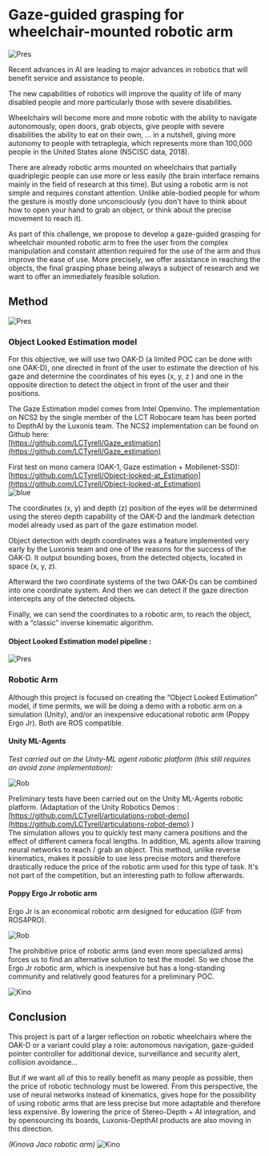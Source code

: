 # Gaze-guided grasping for wheelchair-mounted robotic arm

![Pres](Utils/WMRA_pres.jpg)

Recent advances in AI are leading to major advances in robotics that will benefit service and assistance to people.

The new capabilities of robotics will improve the quality of life of many disabled people and more particularly those with severe disabilities.

Wheelchairs will become more and more robotic with the ability to navigate autonomously, open doors, grab objects, give people with severe disabilities the ability to eat on their own, ... in a nutshell, giving more autonomy to people with tetraplegia, which represents more than 100,000 people in the United States alone (NSCISC data, 2018).

There are already robotic arms mounted on wheelchairs that partially quadriplegic people can use more or less easily (the brain interface remains mainly in the field of research at this time). But using a robotic arm is not simple and requires constant attention. Unlike able-bodied people for whom the gesture is mostly done unconsciously (you don't have to think about how to open your hand to grab an object, or think about the precise movement to reach it).

As part of this challenge, we propose to develop a gaze-guided grasping for wheelchair mounted robotic arm to free the user from the complex manipulation and constant attention required for the use of the arm and thus improve the ease of use. More precisely, we offer assistance in reaching the objects, the final grasping phase being always a subject of research and we want to offer an immediately feasible solution.

## Method  

![Pres](Utils/WMR-arm.jpeg)

### Object Looked Estimation model  

For this objective, we will use two OAK-D (a limited POC can be done with one OAK-D), one directed in front of the user to estimate the direction of his gaze and determine the coordinates of his eyes (x, y, z ) and one in the opposite direction to detect the object in front of the user and their positions.

The Gaze Estimation model comes from Intel Openvino. The implementation on NCS2 by the single member of the LCT Robocare team has been ported to DepthAI by the Luxonis team. The NCS2 implementation can be found on Github here:  
[https://github.com/LCTyrell/Gaze_estimation](https://github.com/LCTyrell/Gaze_estimation)

First test on mono camera (OAK-1, Gaze estimation + Mobilenet-SSD):  
[https://github.com/LCTyrell/Object-looked-at_Estimation](https://github.com/LCTyrell/Object-looked-at_Estimation)  
![blue](Utils/blue3.gif)

The coordinates (x, y) and depth (z) position of the eyes will be determined using the stereo depth capability of the OAK-D and the landmark detection model already used as part of the gaze estimation model.

Object detection with depth coordinates was a feature implemented very early by the Luxonis team and one of the reasons for the success of the OAK-D. It output bounding boxes, from the detected objects, located in space (x, y, z).

Afterward the two coordinate systems of the two OAK-Ds can be combined into one coordinate system. And then we can detect if the gaze direction intercepts any of the detected objects.

Finally, we can send the coordinates to a robotic arm, to reach the object, with a “classic” inverse kinematic algorithm.

#### Object Looked Estimation model pipeline :
![Pres](Utils/WMRA_diag.jpeg)

### Robotic Arm

Although this project is focused on creating the “Object Looked Estimation” model, if time permits, we will be doing a demo with a robotic arm on a simulation (Unity), and/or an inexpensive educational robotic arm (Poppy Ergo Jr). Both are ROS compatible.

#### Unity ML-Agents
*Test carried out on the Unity-ML agent robotic platform (this still requires an avoid zone implementation):*  

![Rob](Utils/WMArm.gif )

Preliminary tests have been carried out on the Unity ML-Agents robotic platform. (Adaptation of the Unity Robotics Demos : [https://github.com/LCTyrell/articulations-robot-demo](https://github.com/LCTyrell/articulations-robot-demo) )  
The simulation allows you to quickly test many camera positions and the effect of different camera focal lengths.
In addition, ML agents allow training neural networks to reach / grab an object. This method, unlike reverse kinematics, makes it possible to use less precise motors and therefore drastically reduce the price of the robotic arm used for this type of task.
It's not part of the competition, but an interesting path to follow afterwards.

#### Poppy Ergo Jr robotic arm
Ergo Jr is an economical robotic arm designed for education (GIF from ROS4PRO).

![Rob](Utils/MoveIt.gif )

The prohibitive price of robotic arms (and even more specialized arms) forces us to find an alternative solution to test the model. So we chose the Ergo Jr robotic arm, which is inexpensive but has a long-standing community and relatively good features for a preliminary POC.

![Kino](Utils/price.png )

## Conclusion

This project is part of a larger reflection on robotic wheelchairs where the OAK-D or a variant could play a role: autonomous navigation, gaze-guided pointer controller for additional device, surveillance and security alert, collision avoidance...  

But if we want all of this to really benefit as many people as possible, then the price of robotic technology must be lowered. From this perspective, the use of neural networks instead of kinematics, gives hope for the possibility of using robotic arms that are less precise but more adaptable and therefore less expensive. By lowering the price of Stereo-Depth + AI integration, and by opensourcing its boards, Luxonis-DepthAI products are also moving in this direction.

*(Kinova Jaco robotic arm)*
![Kino](Utils/kinova-WMRA.jpeg )

